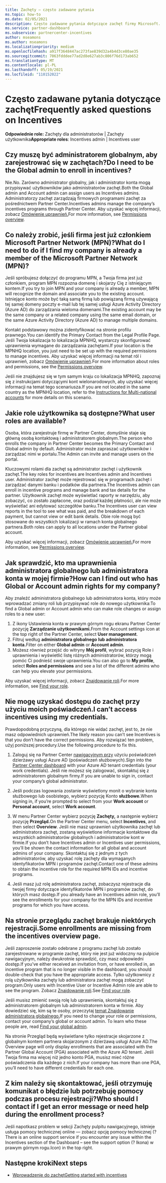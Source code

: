 ```yaml
---
title: Zachęty — często zadawane pytania
ms.topic: how-to
ms.date: 02/05/2021
description: Często zadawane pytania dotyczące zachęt firmy Microsoft. Ten artykuł zawiera pytania dotyczące ról użytkowników, sposobu rejestrowania lub sposobu obsługi komunikatów o błędach.
ms.service: partner-dashboard
ms.subservice: partnercenter-incentives
author: mseamons
ms.author: mseamons
ms.localizationpriority: medium
ms.openlocfilehash: a917f3648447ac273fae839d32a4b4d3ce80ae35
ms.sourcegitcommit: 7063fdddee77ad2d8e627ab3c806f76d173ab652
ms.translationtype: MT
ms.contentlocale: pl-PL
ms.lasthandoff: 05/19/2021
ms.locfileid: "110152022"
---
```

# <a name="frequently-asked-questions-on-incentives"></a><span data-ttu-id="578df-104">Często zadawane pytania dotyczące zachęt</span><span class="sxs-lookup"><span data-stu-id="578df-104">Frequently asked questions on Incentives</span></span>

<span data-ttu-id="578df-105">**Odpowiednie role:** Zachęty dla administratorów | Zachęty użytkownika</span><span class="sxs-lookup"><span data-stu-id="578df-105">**Appropriate roles**: Incentives admin | Incentives user</span></span>

## <a name="do-i-need-to-be-the-global-admin-to-enroll-in-incentives"></a><span data-ttu-id="578df-106">Czy muszę być administratorem globalnym, aby zarejestrować się w zachętach?</span><span class="sxs-lookup"><span data-stu-id="578df-106">Do I need to be the Global admin to enroll in incentives?</span></span>

<span data-ttu-id="578df-107">Nie.</span><span class="sxs-lookup"><span data-stu-id="578df-107">No.</span></span> <span data-ttu-id="578df-108">Zarówno administrator globalny, jak i administrator konta mogą przypisywać użytkowników jako administratorów zachęt.</span><span class="sxs-lookup"><span data-stu-id="578df-108">Both the Global admin and Account admin can assign users as Incentives admins.</span></span> <span data-ttu-id="578df-109">Administratorzy zachęt zarządzają firmowych programami zachęt za pośrednictwem Partner Center.</span><span class="sxs-lookup"><span data-stu-id="578df-109">Incentives admins manage the company’s incentives programs through Partner Center.</span></span> <span data-ttu-id="578df-110">Aby uzyskać więcej informacji, zobacz [Omówienie uprawnień.](permissions-overview.md)</span><span class="sxs-lookup"><span data-stu-id="578df-110">For more information, see [Permissions overview](permissions-overview.md).</span></span>

## <a name="what-do-i-need-to-do-if-i-find-my-company-is-already-a-member-of-the-microsoft-partner-network-mpn"></a><span data-ttu-id="578df-111">Co należy zrobić, jeśli firma jest już członkiem Microsoft Partner Network (MPN)?</span><span class="sxs-lookup"><span data-stu-id="578df-111">What do I need to do if I find my company is already a member of the Microsoft Partner Network (MPN)?</span></span>

<span data-ttu-id="578df-112">Jeśli spróbujesz dołączyć do programu MPN, a Twoja firma jest już członkiem, program MPN rozpozna domenę i skojarzy Cię z istniejącym kontem.</span><span class="sxs-lookup"><span data-stu-id="578df-112">If you try to join MPN and your company is already a member, MPN will recognize the domain and associate you to the existing account.</span></span> <span data-ttu-id="578df-113">Istniejące konto może być taką samą firmą lub powiązaną firmą używającą tej samej domeny poczty e-mail lub tej samej usługi Azure Activity Directory (Azure AD) do zarządzania wieloma domenami.</span><span class="sxs-lookup"><span data-stu-id="578df-113">The existing account may be the same company or a related company using the same email domain, or the same Azure Activity Directory (Azure AD) to manage multiple domains.</span></span>

<span data-ttu-id="578df-114">Kontakt podstawowy można zidentyfikować na stronie profilu prawnego.</span><span class="sxs-lookup"><span data-stu-id="578df-114">You can identify the Primary Contact from the Legal Profile Page.</span></span> <span data-ttu-id="578df-115">Jeśli Twoja lokalizacja to lokalizacja MPNHQ, wystarczy skonfigurować uprawnienia wymagane do zarządzania zachętami.</span><span class="sxs-lookup"><span data-stu-id="578df-115">If your location is the MPNHQ location, you just need to be set up with the required permissions to manage incentives.</span></span> <span data-ttu-id="578df-116">Aby uzyskać więcej informacji na temat ról i uprawnień, zobacz [Omówienie uprawnień](permissions-overview.md).</span><span class="sxs-lookup"><span data-stu-id="578df-116">For more information about roles and permissions, see the [Permissions overview](permissions-overview.md).</span></span>

<span data-ttu-id="578df-117">Jeśli nie znajdujesz się w tym samym kraju co lokalizacja [](https://support.microsoft.com/help/4515619/special-considerations-for-multi-national-partners-joining-the-microso) MPNHQ, zapoznaj się z instrukcjami dotyczącymi kont wielonarodowych, aby uzyskać więcej informacji na temat tego scenariusza.</span><span class="sxs-lookup"><span data-stu-id="578df-117">If you are not located in the same country as the MPNHQ location, refer to the [Instructions for Multi-national accounts](https://support.microsoft.com/help/4515619/special-considerations-for-multi-national-partners-joining-the-microso) for more details on this scenario.</span></span>

## <a name="what-user-roles-are-available"></a><span data-ttu-id="578df-118">Jakie role użytkownika są dostępne?</span><span class="sxs-lookup"><span data-stu-id="578df-118">What user roles are available?</span></span>

<span data-ttu-id="578df-119">Osoba, która zarejestruje firmę w Partner Center, domyślnie staje się główną osobą kontaktową i administratorem globalnym.</span><span class="sxs-lookup"><span data-stu-id="578df-119">The person who enrolls the company in Partner Center becomes the Primary Contact and Global admin by default.</span></span> <span data-ttu-id="578df-120">Administrator może zapraszać użytkowników i zarządzać nimi w portalu.</span><span class="sxs-lookup"><span data-stu-id="578df-120">The Admin can invite and manage users on the portal.</span></span>

<span data-ttu-id="578df-121">Kluczowymi rolami dla zachęt są administrator zachęt i użytkownik zachęt.</span><span class="sxs-lookup"><span data-stu-id="578df-121">The key roles for incentives are Incentives admin and Incentives user.</span></span> <span data-ttu-id="578df-122">Administrator zachęt może rejestrować się w programach zachęt i zarządzać danymi banku i podatków dla partnera.</span><span class="sxs-lookup"><span data-stu-id="578df-122">The Incentives admin can enroll in incentive programs and manage bank and tax details for the partner.</span></span> <span data-ttu-id="578df-123">Użytkownik zachęt może wyświetlać raporty w narzędziu, aby zobaczyć, co zostało zapłacone, oraz podział każdej płatności, ale nie może wyświetlać ani edytować szczegółów banku.</span><span class="sxs-lookup"><span data-stu-id="578df-123">The Incentives user can view reports in the tool to see what was paid, and the breakdown of each payment, but cannot view or edit bank details.</span></span> <span data-ttu-id="578df-124">Obie role mogą być stosowane do wszystkich lokalizacji w ramach konta globalnego partnera.</span><span class="sxs-lookup"><span data-stu-id="578df-124">Both roles can apply to all locations under the Partner global account.</span></span>

<span data-ttu-id="578df-125">Aby uzyskać więcej informacji, zobacz [Omówienie uprawnień.](permissions-overview.md)</span><span class="sxs-lookup"><span data-stu-id="578df-125">For more information, see [Permissions overview](permissions-overview.md).</span></span>

## <a name="how-can-i-find-out-who-has-global-or-account-admin-rights-for-my-company"></a><span data-ttu-id="578df-126">Jak sprawdzić, kto ma uprawnienia administratora globalnego lub administratora konta w mojej firmie?</span><span class="sxs-lookup"><span data-stu-id="578df-126">How can I find out who has Global or Account admin rights for my company?</span></span>

<span data-ttu-id="578df-127">Aby znaleźć administratora globalnego lub administratora konta, który może wprowadzać zmiany roli lub przypisywać role do nowego użytkownika:</span><span class="sxs-lookup"><span data-stu-id="578df-127">To find a Global admin or Account admin who can make role changes or assign roles to a new user:</span></span>

1. <span data-ttu-id="578df-128">Z ikony Ustawienia konta w prawym górnym rogu ekranu Partner Center pozycję **Zarządzanie użytkownikami.**</span><span class="sxs-lookup"><span data-stu-id="578df-128">From the Account settings icon at the top right of the Partner Center, select **User management**.</span></span>
2. <span data-ttu-id="578df-129">Filtruj według **administratora globalnego** **lub administratora konta.**</span><span class="sxs-lookup"><span data-stu-id="578df-129">Filter on either **Global admin** or **Account admin**.</span></span>
3. <span data-ttu-id="578df-130">Możesz również przejść do witryny  **Mój profil**, wybrać pozycję Role i uprawnienia i wyświetlić listę różnych administratorów, którzy mogą pomóc Ci podnieść swoje uprawnienia.</span><span class="sxs-lookup"><span data-stu-id="578df-130">You can also go to **My profile**, select **Roles and permissions** and see a list of the different admins who can help you elevate your permissions.</span></span>
 
<span data-ttu-id="578df-131">Aby uzyskać więcej informacji, zobacz [Znajdowanie roli](find-your-role.md).</span><span class="sxs-lookup"><span data-stu-id="578df-131">For more information, see [Find your role](find-your-role.md).</span></span>  

## <a name="i-cant-access-incentives-using-my-credentials"></a><span data-ttu-id="578df-132">Nie mogę uzyskać dostępu do zachęt przy użyciu moich poświadczeń.</span><span class="sxs-lookup"><span data-stu-id="578df-132">I can’t access incentives using my credentials.</span></span>

<span data-ttu-id="578df-133">Prawdopodobną przyczyną, dla którego nie widać zachęt, jest to, że nie masz odpowiednich uprawnień.</span><span class="sxs-lookup"><span data-stu-id="578df-133">The likely reason you can’t see Incentives is that you don’t have the correct permissions.</span></span> <span data-ttu-id="578df-134">Aby rozwiązać ten problem, użyj poniższej procedury.</span><span class="sxs-lookup"><span data-stu-id="578df-134">Use the following procedure to fix this.</span></span>

1. <span data-ttu-id="578df-135">Zaloguj się na Partner Center [nawigacyjnym przy](https://partner.microsoft.com/dashboard/) użyciu poświadczeń dzierżawy usługi Azure AD (poświadczeń służbowych).</span><span class="sxs-lookup"><span data-stu-id="578df-135">Sign into the [Partner Center dashboard](https://partner.microsoft.com/dashboard/) with your Azure AD tenant credentials (your work credentials).</span></span> <span data-ttu-id="578df-136">Jeśli nie możesz się zalogować, skontaktuj się z administratorem globalnym firmy.</span><span class="sxs-lookup"><span data-stu-id="578df-136">If you are unable to  sign in, contact your company’s global administrator.</span></span>

2. <span data-ttu-id="578df-137">Jeśli podczas logowania zostanie wyświetlony monit o  wybranie konta służbowego lub osobistego, wybierz pozycję Konto **służbowe.**</span><span class="sxs-lookup"><span data-stu-id="578df-137">When signing in, if you’re prompted to select from your **Work account** or **Personal account**, select **Work account**.</span></span>

3. <span data-ttu-id="578df-138">W menu Partner Center wybierz pozycję **Zachęty,** a następnie wybierz pozycję **Przegląd.**</span><span class="sxs-lookup"><span data-stu-id="578df-138">On the Partner Center menu, select **Incentives**, and then select **Overview**.</span></span> <span data-ttu-id="578df-139">Jeśli nie masz uprawnień użytkownika zachęt lub administratora zachęt, zostaną wyświetlone informacje kontaktowe dla wszystkich administratorów globalnych i administratorów kont w firmie.</span><span class="sxs-lookup"><span data-stu-id="578df-139">If you don’t have Incentives admin or Incentives user permissions,  you’ll be shown the contact information for all global and account admins of your company.</span></span> <span data-ttu-id="578df-140">Skontaktuj się z jednym z tych administratorów, aby uzyskać rolę zachęty dla wymaganych identyfikatorów MPN i programów zachęt.</span><span class="sxs-lookup"><span data-stu-id="578df-140">Contact one of these admins to obtain the incentive role for the required MPN IDs and incentive programs.</span></span>

4. <span data-ttu-id="578df-141">Jeśli masz już rolę administratora zachęt, zobaczysz rejestracje dla twojej firmy dotyczące identyfikatorów MPN i programów zachęt, do których masz dostęp.</span><span class="sxs-lookup"><span data-stu-id="578df-141">If you already have an Incentives admin role, you’ll see the enrollments for your company for the MPN IDs and incentive programs for which you have access.</span></span>

## <a name="some-enrollments-are-missing-from-the-incentives-overview-page"></a><span data-ttu-id="578df-142">Na stronie przeglądu zachęt brakuje niektórych rejestracji.</span><span class="sxs-lookup"><span data-stu-id="578df-142">Some enrollments are missing from the incentives overview page.</span></span>

<span data-ttu-id="578df-143">Jeśli zaproszenie zostało odebrane z programu zachęt lub zostało zarejestrowane w programie zachęt, który nie jest już widoczny na pulpicie nawigacyjnym, należy dwukrotnie sprawdzić, czy masz odpowiedni dostęp.</span><span class="sxs-lookup"><span data-stu-id="578df-143">If you’ve either received an invitation from, or have enrolled in, an incentive program that is no longer visible in the dashboard, you should double-check that you have the appropriate access.</span></span> <span data-ttu-id="578df-144">Tylko użytkownicy z rolą użytkownika zachęty lub administratora zachęt mogą zobaczyć program.</span><span class="sxs-lookup"><span data-stu-id="578df-144">Only users with Incentive User or Incentive Admin role are able to see the program.</span></span> <span data-ttu-id="578df-145">Zobacz [Znajdowanie roli](./find-your-role.md).</span><span class="sxs-lookup"><span data-stu-id="578df-145">See [Find your role](./find-your-role.md).</span></span>

<span data-ttu-id="578df-146">Jeśli musisz zmienić swoją rolę lub uprawnienia, skontaktuj się z administratorem globalnym lub administratorem konta w firmie. Aby dowiedzieć się, kim są te osoby, przeczytaj [temat Znajdowanie administratora globalnego.](./find-your-role.md#find-your-global-admin)</span><span class="sxs-lookup"><span data-stu-id="578df-146">If you need to change your role or permissions, contact your company’s global or account admin. To learn who these people are, read [Find your global admin](./find-your-role.md#find-your-global-admin).</span></span>

<span data-ttu-id="578df-147">Na stronie Przegląd będą wyświetlane tylko rejestracje skojarzone z globalnym kontem partnera skojarzonym z dzierżawą usługi Azure AD.</span><span class="sxs-lookup"><span data-stu-id="578df-147">The Overview page will only display enrollments that are associated with the Partner Global Account (PGA) associated with the Azure AD tenant.</span></span> <span data-ttu-id="578df-148">Jeśli Twoja firma ma więcej niż jedno konto PGA, musisz mieć różne poświadczenia dla każdego z nich.</span><span class="sxs-lookup"><span data-stu-id="578df-148">If your company has more than one PGA, you’ll need to have different credentials for each one.</span></span>

## <a name="who-should-i-contact-if-i-get-an-error-message-or-need-help-during-the-enrollment-process"></a><span data-ttu-id="578df-149">Z kim należy się skontaktować, jeśli otrzymuję komunikat o błędzie lub potrzebuję pomocy podczas procesu rejestracji?</span><span class="sxs-lookup"><span data-stu-id="578df-149">Who should I contact if I get an error message or need help during the enrollment process?</span></span>

<span data-ttu-id="578df-150">Jeśli napotkasz problem w sekcji Zachęty pulpitu nawigacyjnego, istnieje usługa pomocy technicznej online — zobacz opcję pomocy technicznej (?</span><span class="sxs-lookup"><span data-stu-id="578df-150">There is an online support service if you encounter any issue within the Incentives section of the Dashboard – see the support option (?</span></span> <span data-ttu-id="578df-151">Ikona) w prawym górnym rogu.</span><span class="sxs-lookup"><span data-stu-id="578df-151">Icon) in the top right.</span></span>

## <a name="next-steps"></a><span data-ttu-id="578df-152">Następne kroki</span><span class="sxs-lookup"><span data-stu-id="578df-152">Next steps</span></span>

- [<span data-ttu-id="578df-153">Wprowadzenie do zachęt</span><span class="sxs-lookup"><span data-stu-id="578df-153">Getting started with incentives</span></span>](incentives-get-started-intro.md)
